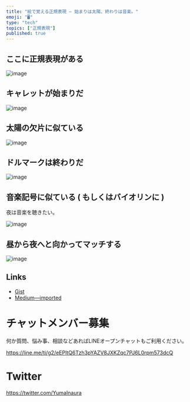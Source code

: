 ```yaml
---
title: "絵で覚える正規表現 — 始まりは太陽、終わりは音楽。"
emoji: "🖥"
type: "tech"
topics: ["正規表現"]
published: true
---
```


## ここに正規表現がある

![image](https://user-images.githubusercontent.com/13635059/45458710-ca4a1a00-b72f-11e8-9a68-abec234bc6eb.png)

## キャレットが始まりだ

![image](https://user-images.githubusercontent.com/13635059/45458717-d33aeb80-b72f-11e8-91df-25a19b8dd6dc.png)

## 太陽の欠片に似ている

![image](https://user-images.githubusercontent.com/13635059/45458718-d504af00-b72f-11e8-9715-90833e4f9d4c.png)

## ドルマークは終わりだ

![image](https://user-images.githubusercontent.com/13635059/45458719-d7670900-b72f-11e8-92f7-a72ee6232812.png)

## 音楽記号に似ている ( もしくはバイオリンに )

夜は音楽を聴きたい。

![image](https://user-images.githubusercontent.com/13635059/45458724-ddf58080-b72f-11e8-897e-215a98a9594c.png)

## 昼から夜へと向かってマッチする

![image](https://user-images.githubusercontent.com/13635059/45458728-e057da80-b72f-11e8-82f8-9e13090555a6.png)

## Links

- [Gist](https://gist.github.com/YumaInaura/efccafe46834b8a0dbb3d94dc66136f7)
- [Medium—imported](https://medium.com/supersonic-generation/regex-how-to-remember-start-caret-and-end-dollar-sun-and-treble-cref-9a320bf7c319)








<!-- Update From Qiita API -->

# チャットメンバー募集


何か質問、悩み事、相談などあればLINEオープンチャットもご利用ください。

https://line.me/ti/g2/eEPltQ6Tzh3pYAZV8JXKZqc7PJ6L0rpm573dcQ





# Twitter


https://twitter.com/YumaInaura


<!-- Update From Qiita API -->


